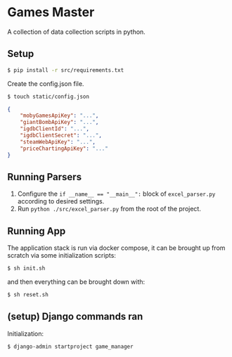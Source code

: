 # Games Master

A collection of data collection scripts in python.

## Setup

```sh
$ pip install -r src/requirements.txt
```

Create the config.json file.

```sh
$ touch static/config.json
```

```json
{
    "mobyGamesApiKey": "...",
    "giantBombApiKey": "...",
    "igdbClientId": "...",
    "igdbClientSecret": "...",
    "steamWebApiKey": "...",
    "priceChartingApiKey": "..."
}
```

## Running Parsers

1. Configure the `if __name__ == "__main__":` block of `excel_parser.py` according to desired settings.
2. Run `python ./src/excel_parser.py` from the root of the project.

## Running App

The application stack is run via docker compose, it can be brought up from scratch via some initialization scripts:

```sh
$ sh init.sh
```

and then everything can be brought down with:

```sh
$ sh reset.sh
```

## (setup) Django commands ran

Initialization:

```sh
$ django-admin startproject game_manager
```